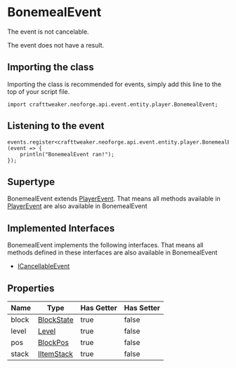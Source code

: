 # BonemealEvent

The event is not cancelable.

The event does not have a result.

## Importing the class

Importing the class is recommended for events, simply add this line to the top of your script file.
```zenscript
import crafttweaker.neoforge.api.event.entity.player.BonemealEvent;
```


## Listening to the event

```zenscript
events.register<crafttweaker.neoforge.api.event.entity.player.BonemealEvent>(event => {
    println("BonemealEvent ran!");
});
```


## Supertype

BonemealEvent extends [PlayerEvent](/neoforge/api/event/entity/player/PlayerEvent). That means all methods available in [PlayerEvent](/neoforge/api/event/entity/player/PlayerEvent) are also available in BonemealEvent

## Implemented Interfaces
BonemealEvent implements the following interfaces. That means all methods defined in these interfaces are also available in BonemealEvent

- [ICancellableEvent](/neoforge/api/event/ICancellableEvent)

## Properties

| Name  |                    Type                     | Has Getter | Has Setter |
|-------|---------------------------------------------|------------|------------|
| block | [BlockState](/vanilla/api/block/BlockState) | true       | false      |
| level | [Level](/vanilla/api/world/Level)           | true       | false      |
| pos   | [BlockPos](/vanilla/api/util/math/BlockPos) | true       | false      |
| stack | [IItemStack](/vanilla/api/item/IItemStack)  | true       | false      |

